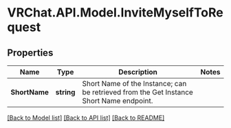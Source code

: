 # VRChat.API.Model.InviteMyselfToRequest

## Properties

Name | Type | Description | Notes
------------ | ------------- | ------------- | -------------
**ShortName** | **string** | Short Name of the Instance; can be retrieved from the Get Instance Short Name endpoint. | 

[[Back to Model list]](../README.md#documentation-for-models) [[Back to API list]](../README.md#documentation-for-api-endpoints) [[Back to README]](../README.md)

